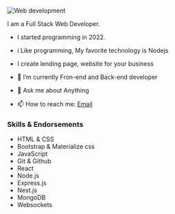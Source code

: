 ![Web development](https://www.codingem.com/wp-content/uploads/2021/10/juanjo-jaramillo-mZnx9429i94-unsplash-scaled.jpg)

I am a Full Stack Web Developer. 
- I started programming in 2022.
- i Like programming, My favorite technology is Nodejs
- I create lending page, website for your business

- 🌱 I’m currently Fron-end and Back-end developer
- 💬 Ask me about Anything
- 📫 How to reach me: <a href="mailto:changeitgo3@gmail.com">Email</a>

### Skills & Endorsements

<ul>
  <li>HTML & CSS</li>
  <li>Bootstrap & Materialize css</li>
  <li>JavaScript</li>
  <li>Git & Github</li>
  <li>React</li>
  <li>Node.js</li>
  <li>Express.js</li>
  <li>Nest.js</li>
  <li>MongoDB</li>
  <li>Websockets</li>
</ul>
